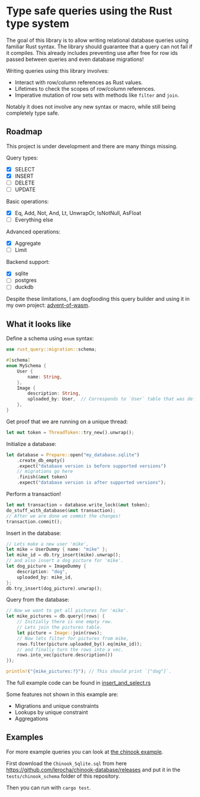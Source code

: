 # Type safe queries using the Rust type system
The goal of this library is to allow writing relational database queries using familiar Rust syntax.
The library should guarantee that a query can not fail if it compiles.
This already includes preventing use after free for row ids passed between queries and even database migrations!

Writing queries using this library involves:
- Interact with row/column references as Rust values.
- Lifetimes to check the scopes of row/column references.
- Imperative mutation of row sets with methods like `filter` and `join`.

Notably it does not involve any new syntax or macro, while still being completely type safe.

## Roadmap

This project is under development and there are many things missing.

Query types:
- [x] SELECT
- [x] INSERT
- [ ] DELETE
- [ ] UPDATE

Basic operations:
- [x] Eq, Add, Not, And, Lt, UnwrapOr, IsNotNull, AsFloat
- [ ] Everything else

Advanced operations:
- [x] Aggregate
- [ ] Limit

Backend support:
- [x] sqlite
- [ ] postgres
- [ ] duckdb

Despite these limitations, I am dogfooding this query builder and using it in my own project: [advent-of-wasm](https://github.com/LHolten/advent-of-wasm).

## What it looks like

Define a schema using `enum` syntax:
```rust
use rust_query::migration::schema;

#[schema]
enum MySchema {
    User {
        name: String,
    },
    Image {
        description: String,
        uploaded_by: User,  // Corresponds to `User` table that was defined just now!
    },
}
```
Get proof that we are running on a unique thread:
```rust
let mut token = ThreadToken::try_new().unwrap();
```
Initialize a database:
```rust
let database = Prepare::open("my_database.sqlite")
    .create_db_empty()
    .expect("database version is before supported versions")
    // migrations go here
    .finish(&mut token)
    .expect("database version is after supported versions");
```
Perform a transaction!
```rust
let mut transaction = database.write_lock(&mut token);
do_stuff_with_database(&mut transaction);
// After we are done we commit the changes!
transaction.commit();
```
Insert in the database:
```rust
// Lets make a new user 'mike',
let mike = UserDummy { name: "mike" };
let mike_id = db.try_insert(mike).unwrap();
// and also insert a dog picture for 'mike'.
let dog_picture = ImageDummy {
    description: "dog",
    uploaded_by: mike_id,
};
db.try_insert(dog_picture).unwrap();
```
Query from the database:
```rust
// Now we want to get all pictures for 'mike'.
let mike_pictures = db.query(|rows| {
    // Initially there is one empty row.
    // Lets join the pictures table.
    let picture = Image::join(rows);
    // Now lets filter for pictures from mike,
    rows.filter(picture.uploaded_by().eq(mike_id));
    // and finally turn the rows into a vec.
    rows.into_vec(picture.description())
});

println!("{mike_pictures:?}"); // This should print `["dog"]`.
```
The full example code can be found in [insert_and_select.rs](examples/insert_and_select.rs)

Some features not shown in this example are:
- Migrations and unique constraints
- Lookups by unique constraint
- Aggregations


## Examples
For more example queries you can look at [the chinook example](/tests/chinook.rs).

First download the `Chinook_Sqlite.sql` from here https://github.com/lerocha/chinook-database/releases and put it in the `tests/chinook_schema` folder of this repository.

Then you can run with `cargo test`.
